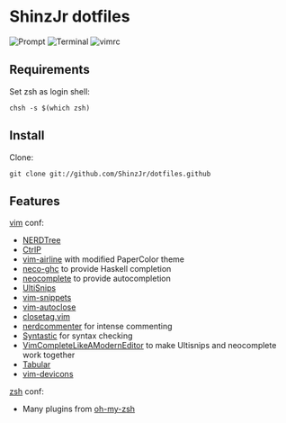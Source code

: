 ShinzJr dotfiles
================

![Prompt](https://gist.githubusercontent.com/ShinzJr/86ab39dd02c37da90f04211ccb7aa6e6/raw/14f39b15a3c39454db5233ddfd2b7d327312f049/s1.png)
![Terminal](https://gist.githubusercontent.com/ShinzJr/86ab39dd02c37da90f04211ccb7aa6e6/raw/14f39b15a3c39454db5233ddfd2b7d327312f049/s2.png)
![vimrc](https://gist.githubusercontent.com/ShinzJr/86ab39dd02c37da90f04211ccb7aa6e6/raw/14f39b15a3c39454db5233ddfd2b7d327312f049/s3.png)

Requirements
------------

Set zsh as login shell:

    chsh -s $(which zsh)

Install
-------

Clone:

    git clone git://github.com/ShinzJr/dotfiles.github

Features
--------

[vim](http://www.vim.org) conf:

* [NERDTree](http://github.com/scrooloose/nerdtree)
* [CtrlP](http://github.com/ctrlpvim/ctrlp)
* [vim-airline](http://github.com/vim-airline/vim-airline) with modified PaperColor theme
* [neco-ghc](http://github.com/eagletmt/neco-ghc) to provide Haskell completion
* [neocomplete](http://github.com/Shougo/neocomplete) to provide autocompletion
* [UltiSnips](http://github.com/SirVer/ultisnips)
* [vim-snippets](http://github.com/honza/vim-snippets)
* [vim-autoclose](http://github.com/Townk/autoclose)
* [closetag.vim](http://github.com/vim-scripts/closetag.vim)
* [nerdcommenter](http://github.com/scrooloose/nerdommenter) for intense commenting
* [Syntastic](http://github.com/scrooloose/syntastic) for syntax checking
* [VimCompleteLikeAModernEditor](http://github.com/jordwalke/VimCompleteLikeAModernEditor) to make Ultisnips and neocomplete work together
* [Tabular](http://github.com/godlygeek/tabular)
* [vim-devicons](http://github.com/ryanoasis/vim-devicons)

[zsh](http://www.zsh.org) conf:

* Many plugins from [oh-my-zsh](http://github.com/robbyrussell/oh-my-zsh)

